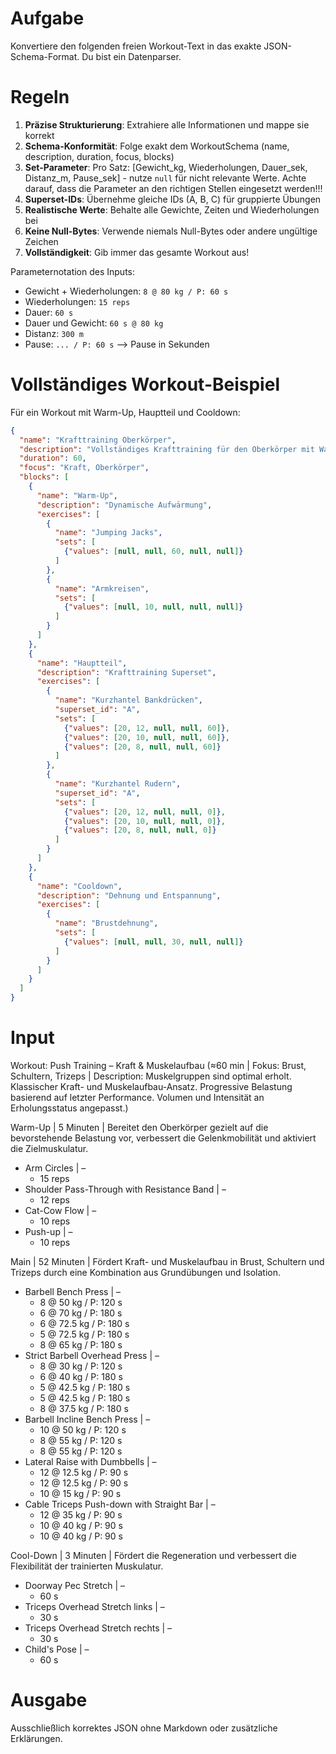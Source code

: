 # Aufgabe
Konvertiere den folgenden freien Workout-Text in das exakte JSON-Schema-Format. Du bist ein Datenparser.

# Regeln
1. **Präzise Strukturierung**: Extrahiere alle Informationen und mappe sie korrekt
2. **Schema-Konformität**: Folge exakt dem WorkoutSchema (name, description, duration, focus, blocks)
3. **Set-Parameter**: Pro Satz: [Gewicht_kg, Wiederholungen, Dauer_sek, Distanz_m, Pause_sek] - nutze `null` für nicht relevante Werte. Achte darauf, dass die Parameter an den richtigen Stellen eingesetzt werden!!!
4. **Superset-IDs**: Übernehme gleiche IDs (A, B, C) für gruppierte Übungen
5. **Realistische Werte**: Behalte alle Gewichte, Zeiten und Wiederholungen bei
6. **Keine Null-Bytes**: Verwende niemals Null-Bytes oder andere ungültige Zeichen
7. **Vollständigkeit**: Gib immer das gesamte Workout aus!

Parameternotation des Inputs:
- Gewicht + Wiederholungen: `8 @ 80 kg / P: 60 s`
- Wiederholungen: `15 reps`
- Dauer: `60 s`
- Dauer und Gewicht: `60 s @ 80 kg`
- Distanz: `300 m`
- Pause: `... / P: 60 s` --> Pause in Sekunden


# Vollständiges Workout-Beispiel
Für ein Workout mit Warm-Up, Hauptteil und Cooldown:
```json
{
  "name": "Krafttraining Oberkörper",
  "description": "Vollständiges Krafttraining für den Oberkörper mit Warm-Up und Cooldown",
  "duration": 60,
  "focus": "Kraft, Oberkörper",
  "blocks": [
    {
      "name": "Warm-Up",
      "description": "Dynamische Aufwärmung",
      "exercises": [
        {
          "name": "Jumping Jacks",
          "sets": [
            {"values": [null, null, 60, null, null]}
          ]
        },
        {
          "name": "Armkreisen",
          "sets": [
            {"values": [null, 10, null, null, null]}
          ]
        }
      ]
    },
    {
      "name": "Hauptteil",
      "description": "Krafttraining Superset",
      "exercises": [
        {
          "name": "Kurzhantel Bankdrücken",
          "superset_id": "A",
          "sets": [
            {"values": [20, 12, null, null, 60]},
            {"values": [20, 10, null, null, 60]},
            {"values": [20, 8, null, null, 60]}
          ]
        },
        {
          "name": "Kurzhantel Rudern",
          "superset_id": "A",
          "sets": [
            {"values": [20, 12, null, null, 0]},
            {"values": [20, 10, null, null, 0]},
            {"values": [20, 8, null, null, 0]}
          ]
        }
      ]
    },
    {
      "name": "Cooldown",
      "description": "Dehnung und Entspannung",
      "exercises": [
        {
          "name": "Brustdehnung",
          "sets": [
            {"values": [null, null, 30, null, null]}
          ]
        }
      ]
    }
  ]
}
```

# Input
Workout: Push Training – Kraft & Muskelaufbau (≈60 min | Fokus: Brust, Schultern, Trizeps | Description: Muskelgruppen sind optimal erholt. Klassischer Kraft- und Muskelaufbau-Ansatz. Progressive Belastung basierend auf letzter Performance. Volumen und Intensität an Erholungsstatus angepasst.)

Warm-Up | 5 Minuten | Bereitet den Oberkörper gezielt auf die bevorstehende Belastung vor, verbessert die Gelenkmobilität und aktiviert die Zielmuskulatur.
- Arm Circles | –
    - 15 reps
- Shoulder Pass-Through with Resistance Band | –
    - 12 reps
- Cat-Cow Flow | –
    - 10 reps
- Push-up | –
    - 10 reps

Main | 52 Minuten | Fördert Kraft- und Muskelaufbau in Brust, Schultern und Trizeps durch eine Kombination aus Grundübungen und Isolation.
- Barbell Bench Press | –
    - 8 @ 50 kg / P: 120 s
    - 6 @ 70 kg / P: 180 s
    - 6 @ 72.5 kg / P: 180 s
    - 5 @ 72.5 kg / P: 180 s
    - 8 @ 65 kg / P: 180 s
- Strict Barbell Overhead Press | –
    - 8 @ 30 kg / P: 120 s
    - 6 @ 40 kg / P: 180 s
    - 5 @ 42.5 kg / P: 180 s
    - 5 @ 42.5 kg / P: 180 s
    - 8 @ 37.5 kg / P: 180 s
- Barbell Incline Bench Press | –
    - 10 @ 50 kg / P: 120 s
    - 8 @ 55 kg / P: 120 s
    - 8 @ 55 kg / P: 120 s
- Lateral Raise with Dumbbells | –
    - 12 @ 12.5 kg / P: 90 s
    - 12 @ 12.5 kg / P: 90 s
    - 10 @ 15 kg / P: 90 s
- Cable Triceps Push-down with Straight Bar | –
    - 12 @ 35 kg / P: 90 s
    - 10 @ 40 kg / P: 90 s
    - 10 @ 40 kg / P: 90 s

Cool-Down | 3 Minuten | Fördert die Regeneration und verbessert die Flexibilität der trainierten Muskulatur.
- Doorway Pec Stretch | –
    - 60 s
- Triceps Overhead Stretch links | –
    - 30 s
- Triceps Overhead Stretch rechts | –
    - 30 s
- Child's Pose | –
    - 60 s

# Ausgabe
Ausschließlich korrektes JSON ohne Markdown oder zusätzliche Erklärungen. 